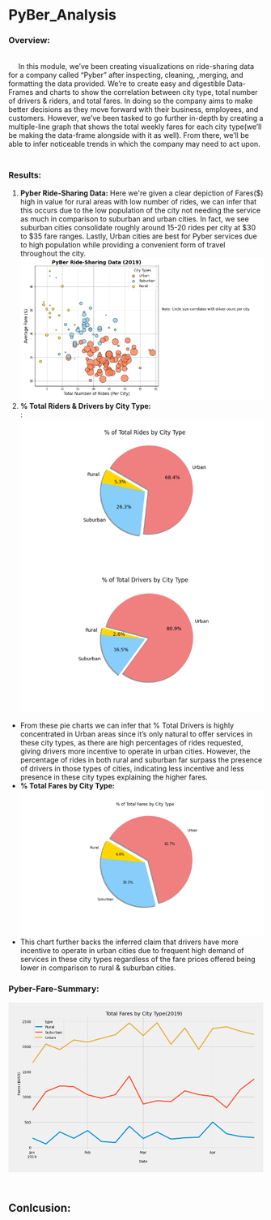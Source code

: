 # PyBer_Analysis

### Overview:<br />
 <br /> &nbsp;&nbsp;&nbsp;&nbsp; In this module, we’ve been creating visualizations on ride-sharing data for a company called “Pyber” after inspecting, cleaning, ,merging, and formatting the data provided. We’re to create easy and digestible Data-Frames and charts to show the correlation between city type, total  number of drivers & riders, and total fares. In doing so the company aims to make better decisions as they move forward with their business, employees, and customers. However, we’ve been tasked to go further in-depth by creating a multiple-line graph that shows the total weekly fares for each city type(we’ll be making the data-frame alongside with it as well). From there, we’ll be able to infer noticeable trends in which the company may need to act upon.<br /> 
 
### <br />Results:<br />
 1. **Pyber Ride-Sharing Data:** Here we're given a clear depiction of Fares($) high in value for rural areas with low number of rides, we can infer that this occurs due to the low population of the city not needing the service as much in comparison to suburban and urban cities. In fact, we see suburban cities consolidate roughly around 15-20 rides per city at $30 to $35 fare ranges. Lastly, Urban cities are best for Pyber services due to high population while providing a convenient form of travel throughout the city.
  ![Pyber Ride-Sharing_data](analysis/Figure_1.png)
 2. **% Total Riders & Drivers by City Type:**<br />:
   ![Total Rides Per City type](analysis/Fig6.png)<br />
   ![Total Drivers Per City Type](analysis/Fig7.png)<br />
   - From these pie charts we can infer that % Total Drivers is highly concentrated in Urban areas since it’s only natural to offer services in these city types, as there are high percentages of rides requested, giving drivers more incentive to operate in urban cities. However, the percentage of rides in both rural and suburban far surpass the presence of drivers in those types of cities, indicating less incentive and less presence in these city types explaining the higher fares.  <br/>
   - **% Total Fares by City Type:**<br />
    ![% Total Fares by City Type](analysis/Fig5.png)
   - This chart further backs the inferred claim that drivers have more incentive to operate in urban cities due to frequent high demand of services in these city types regardless of the fare prices offered being lower in comparison to rural & suburban cities.  


### Pyber-Fare-Summary:
![Pyber_Analysis](analysis/PyBer_fare_summary.png)


## <br />Conlcusion:<br />
